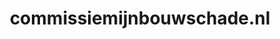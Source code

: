 ---
layout: post
title:  "commissiemijnbouwschade.nl"
internal_url:  "/data/commissiemijnbouwschade.nl.html"
categories: dutchgov
---